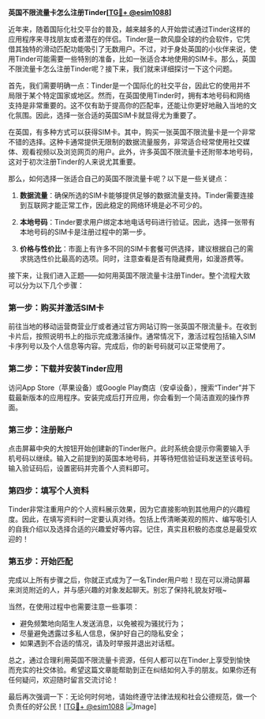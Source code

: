 **英国不限流量卡怎么注册Tinder[[TG💪+ @esim1088](https://t.me/s/esim1088)]**

近年来，随着国际化社交平台的普及，越来越多的人开始尝试通过Tinder这样的应用程序来寻找朋友或者潜在的伴侣。Tinder是一款风靡全球的约会软件，它凭借其独特的滑动匹配功能吸引了无数用户。不过，对于身处英国的小伙伴来说，使用Tinder可能需要一些特别的准备，比如一张适合本地使用的SIM卡。那么，英国不限流量卡怎么注册Tinder呢？接下来，我们就来详细探讨一下这个问题。

首先，我们需要明确一点：Tinder是一个国际化的社交平台，因此它的使用并不局限于某个特定国家或地区。然而，在英国使用Tinder时，拥有本地号码和网络支持是非常重要的。这不仅有助于提高你的匹配率，还能让你更好地融入当地的文化氛围。因此，选择一张合适的英国SIM卡就显得尤为重要了。

在英国，有多种方式可以获得SIM卡。其中，购买一张英国不限流量卡是一个非常不错的选择。这种卡通常提供无限制的数据流量服务，非常适合经常使用社交媒体、观看视频以及浏览网页的用户。此外，许多英国不限流量卡还附带本地号码，这对于初次注册Tinder的人来说尤其重要。

那么，如何选择一张适合自己的英国不限流量卡呢？以下是一些关键点：

1. **数据流量**：确保所选的SIM卡能够提供足够的数据流量支持。Tinder需要连接到互联网才能正常工作，因此稳定的网络环境是必不可少的。
   
2. **本地号码**：Tinder要求用户绑定本地电话号码进行验证。因此，选择一张带有本地号码的SIM卡是注册过程中的第一步。

3. **价格与性价比**：市面上有许多不同的SIM卡套餐可供选择，建议根据自己的需求挑选性价比最高的选项。同时，注意查看是否有隐藏费用，如漫游费等。

接下来，让我们进入正题——如何用英国不限流量卡注册Tinder。整个流程大致可以分为以下几个步骤：

### 第一步：购买并激活SIM卡

前往当地的移动运营商营业厅或者通过官方网站订购一张英国不限流量卡。在收到卡片后，按照说明书上的指示完成激活操作。通常情况下，激活过程包括输入SIM卡序列号以及个人信息等内容。完成后，你的新号码就可以正常使用了。

### 第二步：下载并安装Tinder应用

访问App Store（苹果设备）或Google Play商店（安卓设备），搜索“Tinder”并下载最新版本的应用程序。安装完成后打开应用，你会看到一个简洁直观的操作界面。

### 第三步：注册账户

点击屏幕中央的大按钮开始创建新的Tinder账户。此时系统会提示你需要输入手机号码以继续。输入之前提到的英国本地号码，并等待短信验证码发送至该号码。输入验证码后，设置密码并完善个人资料即可。

### 第四步：填写个人资料

Tinder非常注重用户的个人资料展示效果，因为它直接影响到其他用户的兴趣程度。因此，在填写资料时一定要认真对待。包括上传清晰美观的照片、编写吸引人的自我介绍以及选择合适的兴趣爱好等内容。记住，真实且积极的态度总是最受欢迎的！

### 第五步：开始匹配

完成以上所有步骤之后，你就正式成为了一名Tinder用户啦！现在可以滑动屏幕来浏览附近的人，并与感兴趣的对象发起聊天。别忘了保持礼貌友好哦~

当然，在使用过程中也需要注意一些事项：

- 避免频繁地向陌生人发送消息，以免被视为骚扰行为；
- 尽量避免透露过多私人信息，保护好自己的隐私安全；
- 如果遇到不合适的情况，请及时举报并退出对话框。

总之，通过合理利用英国不限流量卡资源，任何人都可以在Tinder上享受到愉快而充实的社交体验。希望这篇文章能帮助到正在纠结如何入手的朋友。如果你还有任何疑问，欢迎随时留言交流讨论！

最后再次强调一下：无论何时何地，请始终遵守法律法规和社会公德规范，做一个负责任的好公民！[[TG💪+ @esim1088](https://t.me/s/esim1088) ![Image](https://i.postimg.cc/4NQfJmqS/Snipaste-2025-05-13-00-14-12.png)]